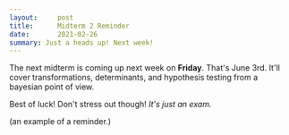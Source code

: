 ```yaml
---
layout:     post
title:      Midterm 2 Reminder
date:       2021-02-26
summary: Just a heads up! Next week!
---
```


The next midterm is coming up next week on **Friday**. That's June 3rd. It'll cover transformations, determinants, and hypothesis testing from a bayesian point of view.

Best of luck! Don't stress out though! *It's just an exam.*

(an example of a reminder.)
